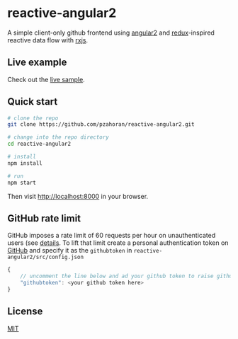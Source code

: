 # reactive-angular2
A simple client-only github frontend using [angular2](https://angular.io/) and [redux](http://redux.js.org/)-inspired reactive data flow with [rxjs](http://reactivex.io/).

## Live example

Check out the [live sample](https://pzahoran.github.io/reactive-angular2-live/).

## Quick start

```bash
# clone the repo
git clone https://github.com/pzahoran/reactive-angular2.git

# change into the repo directory
cd reactive-angular2

# install
npm install

# run
npm start
```

Then visit [http://localhost:8000](http://localhost:8000) in your browser.

## GitHub rate limit

GitHub imposes a rate limit of 60 requests per hour on unauthenticated users (see [details](https://developer.github.com/v3/#rate-limiting). To lift that limit create a personal authentication token on [GitHub](https://github.com/settings/tokens/new) and specify it as the `githubtoken` in `reactive-angular2/src/config.json`

```javascript
{
    // uncomment the line below and ad your github token to raise github rate limit for unauthenticated users
    "githubtoken": <your github token here>
}
```

## License
 [MIT](/LICENSE.md)

